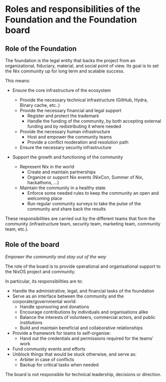 # Roles and responsibilities of the Foundation and the Foundation board

## Role of the Foundation

The foundation is the legal entity that backs the project from an organizational, fiduciary, material, and social point of view.
Its goal is to set the Nix community up for long term and scalable success.

This means:

- Ensure the core infrastructure of the ecosystem
  - Provide the necessary technical infrastructure (GitHub, Hydra, Binary cache, etc..)
  - Provide the necessary financial and legal support
    - Register and protect the trademark
    - Handle the funding of the community, by both accepting external funding and by redistributing it where needed
  - Provide the necessary human infrastructure
    - Host and empower the community teams
    - Provide a conflict moderation and resolution path
  - Ensure the necessary security infrastructure

- Support the growth and functioning of the community
  - Represent Nix in the world
    - Create and maintain partnerships
    - Organize or support Nix events (NixCon, Summer of Nix, hackathons, …)
  - Maintain the community in a healthy state
    - Enforce some needed rules to keep the community an open and welcoming place
    - Run regular community surveys to take the pulse of the community and share back the results

These responsibilities are carried out by the different teams that form the community (infrastructure team, security team, marketing team, community team, etc.).

## Role of the board

_Empower the community and stay out of the way_

The role of the board is to provide operational and organisational support to the NixOS project and community.

In particular, its responsibilities are to:

- Handle the administrative, legal, and financial tasks of the foundation
- Serve as an interface between the community and the corporate/governmental world:
  - Handle sponsoring and donations
  - Encourage contributions by individuals and organisations alike
  - Balance the interests of volunteers, commercial actors, and public institutions
  - Build and maintain beneficial and collaborative relationships
- Provide a framework for teams to self-organise:
  - Hand out the credentials and permissions required for the teams' work
- Fund community events and efforts
- Unblock things that would be stuck otherwise, and serve as:
  - Arbiter in case of conflicts
  - Backup for critical tasks when needed

The board is not responsible for technical leadership, decisions or direction.
